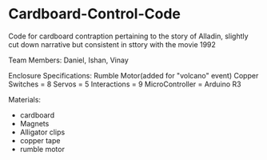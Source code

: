 # Cardboard-Control-Code
Code for cardboard contraption pertaining to the story of Alladin, slightly cut down narrative but consistent in sttory with the movie 1992

Team Members: Daniel, Ishan, Vinay

Enclosure Specifications:
Rumble Motor(added for "volcano" event)
Copper Switches = 8
Servos = 5
Interactions = 9
MicroController = Arduino R3

Materials:
- cardboard
- Magnets
- Alligator clips
- copper tape
- rumble motor


